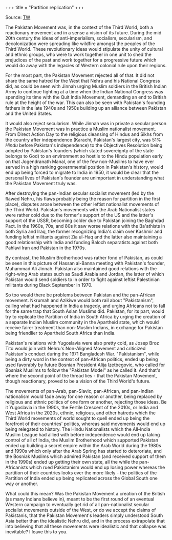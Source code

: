 +++
title = "Partition replication"
+++

Source: [TW](https://en.rattibha.com/thread/1645868004926971904)

The Pakistan Movement was, in the context of the Third World, both a reactionary movement and in a sense a vision of its future. During the mid 20th century the ideas of anti-imperialism, socialism, secularism, and decolonization were spreading like wildfire amongst the peoples of the Third World. These revolutionary ideas would stipulate the unity of cultural and ethnic groups, who were to work together in one unit to shed the prejudices of the past and work together for a progressive future which would do away with the legacies of Western colonial rule upon their regions. 

For the most part, the Pakistan Movement rejected all of that. It did not share the same hatred for the West that Nehru and his National Congress did, as could be seen with Jinnah urging Muslim soldiers in the British Indian Army to continue fighting at a time when the Indian National Congress was spending its time with the Quit India Movement, demanding an end to British rule at the height of the war. This can also be seen with Pakistan's founding fathers in the late 1940s and 1950s building up an alliance between Pakistan and the United States. 

It would also reject secularism. While Jinnah was in private a secular person the Pakistan Movement was in practice a Muslim nationalist movement. From Direct Action Day to the religious cleansing of Hindus and Sikhs from the country after independence (Karachi, Pakistan's largest city, was 51% *Hindu* before Pakistan's independence) to the Objectives Resolution being adopted by Pakistan's founders (which stated sovereignty of the state belongs to God) to an environment so hostile to the Hindu population early on that Jogendranath Manal, one of the few non-Muslims to have ever served in a high ranking governmental position in Pakistan's history, would end up being forced to migrate to India in 1950, it would be clear that the personal lives of Pakistan's founder are unimportant in understanding what the Pakistan Movement truly was.

After destroying the pan-Indian secular socialist movement (led by the flawed Nehru, his flaws probably being the reason for partition in the first place), disputes arose between the other leftist nationalist movements of the Third World. Pakistan's movements with the Arab Nationalist states were rather cold due to the former's support of the US and the latter's support of the USSR, becoming colder due to Pakistan joining the Baghdad Pact. In the 1960s, 70s, and 80s it saw worse relations with the Ba'athists in both Syria and Iraq, the former recognizing India's claim over Kashmir and funding leftist militants against Zia ul-Haq and the latter also maintaining a good relationship with India and funding Baloch separatists against both Pahlavi Iran and Pakistan in the 1970s. 

By contrast, the Muslim Brotherhood was rather fond of Pakistan, as could be seen in this picture of Hassan al-Banna meeting with Pakistan's founder, Muhammad Ali Jinnah. Pakistan also maintained good relations with the right-wing Arab states such as Saudi Arabia and Jordan, the latter of which Pakistan would send soldiers to in order to fight against leftist Palestinian militants during Black September in 1970.

So too would there be problems between Pakistan and the pan-African movement. Nkrumah and Azikiwe would both rail about "Pakistanism", calling what had happened in India a tragedy, and urging Africans not to fall for the same trap that South Asian Muslims did. Pakistan, for its part, would try to replicate the Partition of India in South Africa by urging the creation of a separate Indian Muslim community in the Apartheid state, which would receive fairer treatment than non-Muslim Indians, in exchange for Pakistan being friendlier to Apartheid South Africa than India.

Pakistan's relations with Yugoslavia were also pretty cold, as Josep Broz Tito would join with Nehru's Non-Aligned Movement and criticized Pakistan's conduct during the 1971 Bangladesh War. "Pakistanism", while being a dirty word in the context of pan-African politics, ended up being used favorably by future Bosnian President Alija Izetbegovic, who called for Bosniak Muslims to follow the "Pakistan Model" as he called it. And that's where the second point of the thread lies - that the Pakistan Movement, though reactionary, proved to be a vision of the Third World's future. 

The movements of pan-Arab, pan-Slavic, pan-African, and pan-Indian nationalism would fade away for one reason or another, being replaced by religious and ethnic politics of one form or another, rejecting those ideas. Be it Yugoslavia in the 1990s, the Fertile Crescent of the 2010s, or India and West Africa in the 2020s, ethnic, religious, and other hatreds which the Third World movements of world sought to quell ended up being the forefront of their countries' politics, whereas said movements would end up being relegated to history. The Hindu Nationalists which the All-India Muslim League had allied with before independence would end up taking control of all of India, the Muslim Brotherhood which supported Pakistan ended up building a secret empire within the Arab World during the 1980s and 1990s which only after the Arab Spring has started to deteroriate, and the Bosniak Muslims which admired Pakistan (and received support of them in the 1990s) ended up getting their own state, all the while the pan-Africanists which rued Pakistanism would end up losing power whereas the partition of their countries looks ever the more likely - the politics of the Partition of India ended up being replicated across the Global South one way or another.

What could this mean? Was the Pakistan Movement a creation of the British (as many Indians believe in), meant to be the first round of an eventual Western campaign to eventually get rid of all pan-nationalist secular socialist movements outside of the West, or do we accept the claims of Pakistanis, that the Pakistan Movement's leaders simply understood South Asia better than the idealistic Nehru did, and in the process extrapolate that into believing that all these movements were idealistic and that collapse was inevitable? I leave this to you.

